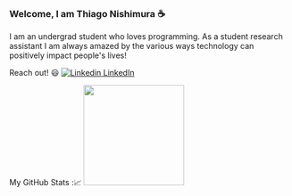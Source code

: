 
### Welcome, I am Thiago Nishimura  :coffee:
I am an undergrad student who loves programming.
As a student research assistant I am always amazed by the various ways technology can positively impact people's lives!

Reach out! :smiley:
[![Linkedin](https://i.stack.imgur.com/gVE0j.png) LinkedIn](https://www.linkedin.com/in/thiago-nishimura)

My GitHub Stats ::chart_with_upwards_trend:
<img height="180em" src="https://github-readme-stats.vercel.app/api?username=dsnishimura&show_icons=true&hide_border=true&&count_private=true&include_all_commits=true" />






